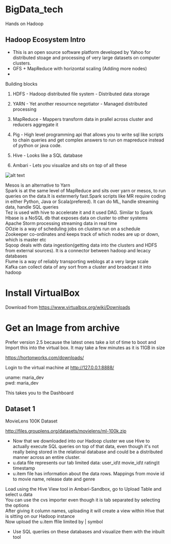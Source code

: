 # BigData_tech
Hands on Hadoop

## Hadoop Ecosystem Intro
 
* This is an open source software platform developed by Yahoo for distributed stoage and processing of very large datasets on computer clusters.  
* GFS + MapReduce with horizontal scaling (Adding more nodes)
* 

Building blocks

1) HDFS - Hadoop distributed file system  - Distributed data storage
2) YARN - Yet another resournce negotiator - Managed distributed processing
3) MapReduce - Mappers transform data in prallel across cluster and reducers aggregate it

4) Pig - High level programming api that allows you to write sql like scripts to chain queries and get complex answers to run on mapreduce instead of python or java code. 
5) Hive - Looks like a SQL database  


6) Ambari - Lets you visualize and sits on top of all these


![alt text](https://github.com/snknitin/BigData_tech/blob/master/static/coresys.PNG)

Mesos is an alternative to Yarn  
Spark is at the same level of MapReduce and sits over yarn or mesos, to run queries on the data.It is extermerly fast.Spark scripts like MR require coding in either Python, Java or Scala(prefered). It can do ML, handle streaming data, handle SQL queries  
Tez is used with hive to accelerate it and it used DAG. Similar to Spark  
Hbase is a NoSQL db that exposes data on cluster to other systems  
Apache Storm processing streaming data in real time  
OOzie is a way of scheduling jobs on clusters run on a schedule  
Zookeeper co-ordinates and keeps track of which nodes are up or down, which is master etc  
Sqoop deals with data ingestion(getting data into the clusters and HDFS from external sources). It is a connector between hadoop and lecacy databases  
Flume is a way of reliably transporting weblogs at a very large scale  
Kafka can collect data of any sort from a cluster and broadcast it into hadoop  





# Install VirtualBox

Download from https://www.virtualbox.org/wiki/Downloads

# Get an Image from archive

Prefer version 2.5 because the latest ones take a lot of time to boot and Import this into the virtual box. It may take a few minutes as it is 11GB in size

https://hortonworks.com/downloads/

Login to the virtual machine at http://127.0.0.1:8888/  

uname: maria_dev  
pwd: maria_dev  

This takes you to the Dashboard

## Dataset 1

MovieLens 100K Dataset

http://files.grouplens.org/datasets/movielens/ml-100k.zip


* Now that we downloaded into our Hadoop cluster we use Hive to actually execute SQL queries on top of that data, even though it's not really being stored in the relational database and could be a distributed manner across an entire cluster.
* u.data file represents our tab limited data: user_id\t movie_id\t rating\t timestamp
* u.item file has information about the data rows. Mappings from movie id to movie name, release date and genre

Load using the Hive View tool in Ambari-Sandbox, go to Upload Table and select u.data  
You can use the cvs importer even though it is tab separated  by selecting the options  
After giving it column names, uploading it will create a view within Hive that is sitting on our Hadoop instance  
Now upload the u.item ffile limited by | symbol

- Use SQL queriies on these databases and visualize them with the inbuilt tool
